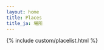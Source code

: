 ```yaml
---
layout: home
title: Places
title_ja: 場所
---
```


<style>
    .page-heading{
        text-align: center;
    }

    .post-title{
        text-align: center;
    }

    .post{
        max-width: unset;
    }
</style>

{% include custom/placelist.html %}